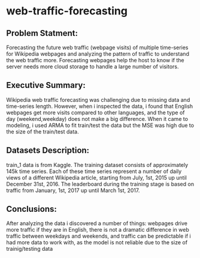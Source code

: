 # web-traffic-forecasting

## Problem Statment:

Forecasting the future web traffic (webpage visits) of multiple time-series for Wikipedia webpages and analyzing the pattern of traffic to understand the web traffic more. Forecasting webpages help the host to know if the server needs more cloud storage to handle a large number of visitors.

## Executive Summary:

Wikipedia web traffic forecasting was challenging due to missing data and time-series length. However, when i inspected the data, i found that English webpages get more visits compared to other languages, and the type of day (weekend,weekday) does not make a big difference. When it came to modeling, i used ARMA to fit train/test the data but the MSE was high due to the size of the train/test data.

## Datasets Description:

train_1 data is from Kaggle. The training dataset consists of approximately 145k time series. Each of these time series represent a number of daily views of a different Wikipedia article, starting from July, 1st, 2015 up until December 31st, 2016. The leaderboard during the training stage is based on traffic from January, 1st, 2017 up until March 1st, 2017.

## Conclusions:

After analyzing the data i discovered a number of things: webpages drive more traffic if they are in English, there is not a dramatic difference in web traffic between weekdays and weekends, and traffic can be predictable if i had more data to work with, as the model is not reliable due to the size of trainig/testing data
